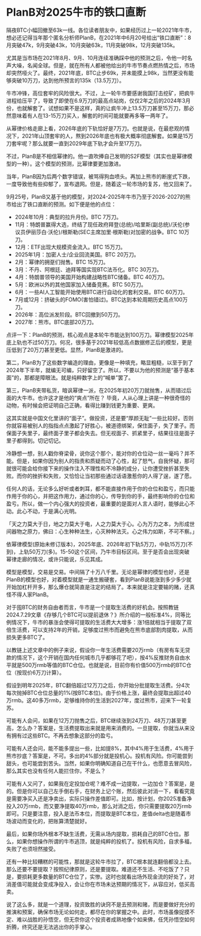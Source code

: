# PlanB对2025牛市的铁口直断

隔夜BTC小幅回撤至63k一线。各位读者朋友中，如果经历过上一轮2021年牛市，想必还记得当年那个匿名分析师PlanB，在2021年中6月20号给出“铁口直断”：8月突破47k，9月突破43k，10月突破63k，11月突破98k，12月突破135k。

尤其是当市场在2021年8月、9月、10月连续准确踩中他的预测之后，令他一时名声大噪，名闻全球。但是，就在所有人都被他给出的牛市节奏点燃热情之后，市场却突然哑火了。最终，2021年底，BTC止步69k，并未能摸上98k，当然更没有能够突破10万刀，达到他所预言的135k（13.5万刀）。

牛市冲锋，高位套牢的风险很大。不过，上一轮牛市要感谢我国打击挖矿，把疯牛进程给压平了，导致了即使在6.9万刀的最高点站岗，仅仅2年之后的2024年3月份，也就解套了。试想如果不是这样，真的让疯牛冲上13.5万刀甚至15万刀，那必然意味着有人在13-15万刀买入，解套的时间可能就要再多等一两年了。

从幂律价格走廊上看，2026年底的下轨恰好是7万刀。也就是说，在最悲观的情况下，2021年山顶套牢的人，熬到2026年底也有极大概率彻底解套。如果是15万刀套牢呢？那么就要一直到2029年底下轨才会升至17万刀。

不过，PlanB是不相信幂律的。他一直吹捧自己发明的S2F模型（其实也是幂律模型的一种）。这个模型的预测，比幂律要更加激进。

当年，PlanB因为后两个数字错误，被骂得狗血喷头。再加上熊市的断崖式下跌，一度导致他有些抑郁了，宣布退网。但是，随着这一轮市场的复苏，他又回来了。

9月25号，PlanB又基于他的模型，对2024-2025年牛市乃至于2026-2027的熊市给出了铁口直断的预测。如下便是他的点位：

- 2024年10月：典型的拉升月份。BTC 7万刀。
- 11月：特朗普赢得大选，终结了现任政府拜登(总统)/哈里斯(副总统)/沃伦(参议员伊丽莎白·沃伦)/根斯勒(SEC主席加里·根斯勒)对加密的战争。BTC 10万刀。
- 12月：ETF出现大规模资金流入。BTC 15万刀。
- 2025年1月：加密人士/企业回流美国。BTC 20万刀。
- 2月：幂律的拥趸们抛售。BTC 15万刀。
- 3月：不丹、阿根廷、迪拜等国实现BTC法币化。BTC 30万刀。
- 4月：特朗普领导的美国开始构建战略性BTC储备。BTC 40万刀。
- 5月：欧洲以外的其他国家加入储备竞赛。BTC 50万刀。
- 6月：一些AI人工智能开始使用BTC进行自动化的套利交易。BTC 60万刀。
- 7月或12月：挤破头的FOMO(害怕错过)。BTC达到本轮周期历史高点100万刀。
- 2026年：高位派发阶段。BTC回撤到50万刀。
- 2027年：熊市。BTC底部20万刀。

点评一下：PlanB的预测，核心观点是本轮牛市能达到100万刀。幂律模型2025年底上轨也不过50万刀。何况，很多基于2021年较低高点数据修正后的模型，更是压低到了20万刀甚至更低。显然，PlanB是激进的。

第二，PlanB为了这些数字编造的理由，更像是一种填充，略显粗糙，以至于到了2024年下半年，就编无可编，只好留空了。所以，不要以为他的预测是“基于基本面”的，那都是障眼法。就是纯粹数字上的“喊单”罢了。

第三，PlanB夹带私货，暗讽幂律一派，在2025年初20万刀就抛售，从而错过后面的大牛市。也许这才是他的“爽点”所在？ 毕竟，人从心理上讲是一种很奇怪的动物，有时候会把证明自己正确，看得比赚到钱更为重要、更爽。

这其实就是中国文化里讲的“面子”。做投资，还是要“厚颜无耻”一些比较好。否则你就容易被别人的指指点点激起了好胜心，被道德绑架，保住面子，失了里子。而保面子失里子，最终面子里子都会失去。但无视面子、抓紧里子，结果往往是面子里子都得到。切记切记。

冷静想一想，别人戳你脊梁骨，说你这个那个，能对你的仓位动一丝一毫吗？并不能。但是，如果你因为别人的指责和质疑而动了心性，起了怒气，自我怀疑，那可就很可能会给你接下来的操作注入不理性和不冷静的成分，让你遭受挫折甚至失败。而你的挫折和失败，又恰恰让当初那些通过话语激惹你的人得了逞，遂了愿。

任何人的话，无论多么好听或者刺耳，都不能直接作用于你的仓位和盈亏，而只能作用于你的心，并把这作用力，通过你的心，传导到你的手，最终影响你的仓位和盈亏。所以，做一个内心强大的投资者，最重要的是面对人言人语时，能够此心不动。此心不动，于是满心光明。

「天之力莫大于日，地之力莫大于电，人之力莫大于心。心为万力之本，为形成世间器物之原力，佛曰：心生种种法生，心灭种种法灭。心之伟力如斯，不可不察。」

依幂律模型(原始未修订版本)，2025年底、2026年初下轨5万刀，中轨15万刀(不到)，上轨50万刀(多)。15-50这个区间，乃牛市目标区间。至于是否会出现突破幂律走廊的情况，或许只能说，乐见其成。

模型是模型，交易是交易。中间隔了十万八千里。无论是幂律的模型也好，还是PlanB的模型也好，对着模型就是一通生搬硬套，看到PlanB说能涨到多少多少就开始加杠杆开多，那么爆仓就简直是注定的结局了。本来就是注定要输的赌，还真怪不得人家PlanB。

对于囤BTC的财务自由者而言，牛市是一个提取生活费的好机会。按照教链2024.7.29文章《存够几个BTC可以提前退休？》所介绍的一般标准4%，同等比例情况下，牛市的暴涨会使得可提取的生活费大大增多：涨1倍就相当于提取了双倍生活费，可以支持2年的开销，足够度过熊市而避免在熊市底部割肉提取，从而损失更多BTC了。

以教链上述文章中的例子来说，假设你一年生活费需要20万rmb（有房有车无贷款的情况下，这个开销在国内任何城市几乎都够花了吧），按4%反推财务自由水平就是500万rmb等值的BTC仓位。也就是说，目前你有价值500万rmb的BTC仓位（按现价6万刀计算）。

假设到明年2025年，BTC翻倍超过12万刀之后，你开始分批提取生活费。分4次每次抛掉BTC仓位总量的1%(按BTC本位)。由于价格上涨，最终会提取出超过40万rmb。这40多万rmb，足够维持你的生活到2027年，度过熊市，迎来下一轮复苏。

可能有人会问，如果在12万刀抛售之后，BTC继续涨到24万刀、48万刀甚至更高，怎么办？答案是，生活费提取出来就是用来消费的。一旦提取，你就当从来没有拥有过这些BTC。不再去想象这部分的盈亏。

可能有人还会问，能不能多提出一些，比如提8%，其中4%用于生活费，4%用于熊市抄底？答案是，不可。多出的4%部分就是投机心。投机有风险。你可能尝到甜头，也可能尝到苦头。当然，如果你明确知道自己在干什么，也愿意去冒风险，那么其实也没有任何人能拦住你，不是么？

可能有人又问了，如果我在定投加仓呢？难不成一边提取，一边加仓？答案是，是的。但是你可以自己左手倒右手，在财务上记个账，然后彼此对消一下，看看究竟是需要净买入还是净卖出，实际只操作差值即可。比如，按计划，你2025准备净投入20万rmb，而又要净提取40万rmb，那么对消之后，你只需要提取20万rmb即可。只是要注意，投入是法币本位，而提取是BTC本位，差值delta也是随着市场波动而变化的，把账算清楚就好。

最后，如果你场外根本不缺生活费，无需从场内提取，损耗自己的BTC仓位。那么，如果你想操作所谓的牛市逃顶，就是纯粹的投机了。投机有风险，自求多福，失败了也须坦然接受。

还有一种比较糟糕的可能性，那就是这轮牛市拉了，BTC根本就连翻倍都没上去。那么还要不要提取？按照纪律原则，还是要提取。难道还不生活、不吃饭了？只是，要损耗更多数量的BTC仓位了，实惨。这时也就看出场外现金流的好处了，对消差值可能就会变成净投入，会让你在市场未达预期的情况下，从容应对，低买高卖。

说了这么多，就是一个道理，投资致胜的诀窍不是去预测和赌，而是要做好充分的推演和预案，确保市场无论如何走，都尽在你的掌握之中。此时，市场虽像捉摸不定、难以战胜的孙悟空，但无奈你这个投资者成熟地像个如来佛，任凭孙悟空如何折腾，终究还是无法逃出你的手掌心。
